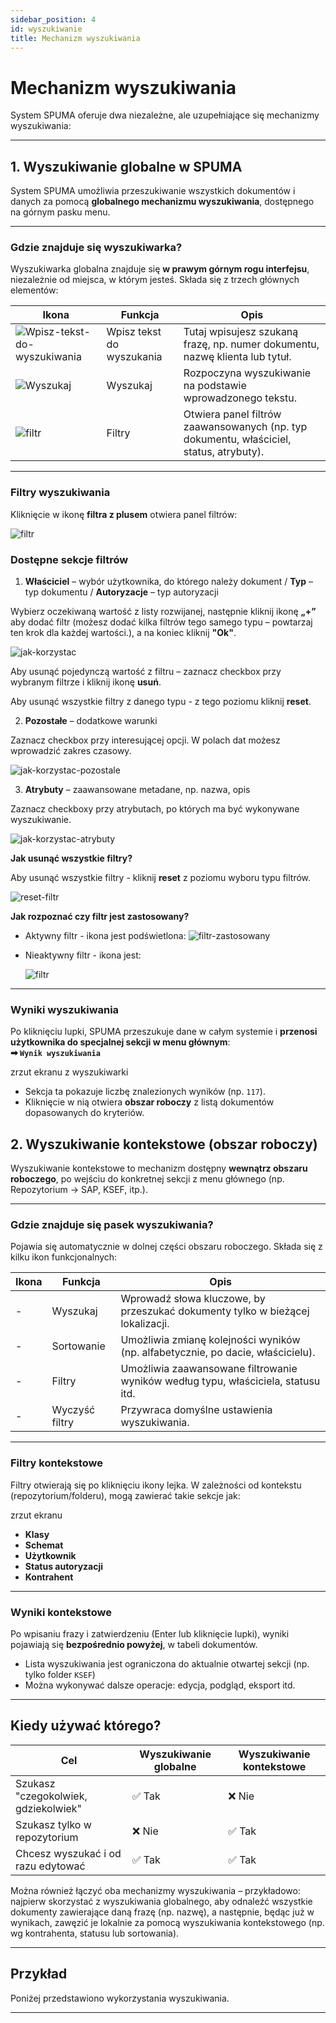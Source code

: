 ```yaml
---
sidebar_position: 4
id: wyszukiwanie
title: Mechanizm wyszukiwania
---
```


# Mechanizm wyszukiwania
System SPUMA oferuje dwa niezależne, ale uzupełniające się mechanizmy wyszukiwania:

---

## 1. Wyszukiwanie globalne w SPUMA

System SPUMA umożliwia przeszukiwanie wszystkich dokumentów i danych za pomocą **globalnego mechanizmu wyszukiwania**, dostępnego na górnym pasku menu.

---

### Gdzie znajduje się wyszukiwarka?

Wyszukiwarka globalna znajduje się **w prawym górnym rogu interfejsu**, niezależnie od miejsca, w którym jesteś. Składa się z trzech głównych elementów:

| Ikona | Funkcja | Opis |
|--------|-------|------|
| ![Wpisz-tekst-do-wyszukiwania](/img/szukaj.png) | Wpisz tekst do wyszukania |  Tutaj wpisujesz szukaną frazę, np. numer dokumentu, nazwę klienta lub tytuł. |
| ![Wyszukaj](/img/szukaj2.png) | Wyszukaj | Rozpoczyna wyszukiwanie na podstawie wprowadzonego tekstu. |
| ![filtr](/img/filtr.png) | Filtry | Otwiera panel filtrów zaawansowanych (np. typ dokumentu, właściciel, status, atrybuty). |

---

### Filtry wyszukiwania

Kliknięcie w ikonę **filtra z plusem** otwiera panel filtrów:

![filtr](/img/filtr2.png)

### Dostępne sekcje filtrów

1. **Właściciel** – wybór użytkownika, do którego należy dokument / **Typ** – typ dokumentu / **Autoryzacje** – typ autoryzacji

Wybierz oczekiwaną wartość z listy rozwijanej, następnie kliknij ikonę **„+”** aby dodać filtr (możesz dodać kilka filtrów tego samego typu – powtarzaj ten krok dla każdej wartości.), a na koniec kliknij **"Ok"**.  

![jak-korzystac](/img/Korzystanie_z_filtrow.png)

Aby usunąć pojedynczą wartość z filtru – zaznacz checkbox przy wybranym filtrze i kliknij ikonę **usuń**.

Aby usunąć wszystkie filtry z danego typu - z tego poziomu kliknij **reset**.

2. **Pozostałe** – dodatkowe warunki

Zaznacz checkbox przy interesującej opcji. W polach dat możesz wprowadzić zakres czasowy.

![jak-korzystac-pozostale](/img/wyszukiwanie_pozostale.png)
  
3. **Atrybuty** – zaawansowane metadane, np. nazwa, opis

Zaznacz checkboxy przy atrybutach, po których ma być wykonywane wyszukiwanie.

![jak-korzystac-atrybuty](/img/wyszukiwanie_atrybuty.png)

**Jak usunąć wszystkie filtry?**

Aby usunąć wszystkie filtry - kliknij **reset** z poziomu wyboru typu filtrów.

![reset-filtr](/img/reset_filtr.png)

**Jak rozpoznać czy filtr jest zastosowany?**

- Aktywny filtr - ikona jest podświetlona:
  ![filtr-zastosowany](/img/filtr_zastosowany.png)
  
- Nieaktywny filtr - ikona jest:

   ![filtr](/img/filtr.png)

---

### Wyniki wyszukiwania

Po kliknięciu lupki, SPUMA przeszukuje dane w całym systemie i **przenosi użytkownika do specjalnej sekcji w menu głównym**:  
**➡ `Wynik wyszukiwania`**

zrzut ekranu z wyszukiwarki

- Sekcja ta pokazuje liczbę znalezionych wyników (np. `117`).
- Kliknięcie w nią otwiera **obszar roboczy** z listą dokumentów dopasowanych do kryteriów.

## 2. Wyszukiwanie kontekstowe (obszar roboczy)

Wyszukiwanie kontekstowe to mechanizm dostępny **wewnątrz obszaru roboczego**, po wejściu do konkretnej sekcji z menu głównego (np. Repozytorium → SAP, KSEF, itp.).

---

### Gdzie znajduje się pasek wyszukiwania?

Pojawia się automatycznie w dolnej części obszaru roboczego. Składa się z kilku ikon funkcjonalnych:

| Ikona | Funkcja | Opis |
|-------|---------|------|
|- | Wyszukaj | Wprowadź słowa kluczowe, by przeszukać dokumenty tylko w bieżącej lokalizacji. |
| - | Sortowanie | Umożliwia zmianę kolejności wyników (np. alfabetycznie, po dacie, właścicielu). |
| - | Filtry | Umożliwia zaawansowane filtrowanie wyników według typu, właściciela, statusu itd. |
| - | Wyczyść filtry | Przywraca domyślne ustawienia wyszukiwania. |

---
### Filtry kontekstowe

Filtry otwierają się po kliknięciu ikony lejka. W zależności od kontekstu (repozytorium/folderu), mogą zawierać takie sekcje jak:

zrzut ekranu

- **Klasy**
- **Schemat**
- **Użytkownik**
- **Status autoryzacji**
- **Kontrahent**
---

### Wyniki kontekstowe

Po wpisaniu frazy i zatwierdzeniu (Enter lub kliknięcie lupki), wyniki pojawiają się **bezpośrednio powyżej**, w tabeli dokumentów.

- Lista wyszukiwania jest ograniczona do aktualnie otwartej sekcji (np. tylko folder `KSEF`)
- Można wykonywać dalsze operacje: edycja, podgląd, eksport itd.
---

## Kiedy używać którego?

| Cel | Wyszukiwanie globalne | Wyszukiwanie kontekstowe |
|-----|------------------------|---------------------------|
| Szukasz "czegokolwiek, gdziekolwiek" | ✅ Tak | ❌ Nie |
| Szukasz tylko w repozytorium | ❌ Nie | ✅ Tak |
| Chcesz wyszukać i od razu edytować | ✅ Tak | ✅ Tak |

Można również łączyć oba mechanizmy wyszukiwania – przykładowo: najpierw skorzystać z wyszukiwania globalnego, aby odnaleźć wszystkie dokumenty zawierające daną frazę (np. nazwę), a następnie, będąc już w wynikach, zawęzić je lokalnie za pomocą wyszukiwania kontekstowego (np. wg kontrahenta, statusu lub sortowania).

---

##  Przykład

Poniżej przedstawiono wykorzystania wyszukiwania.

---

